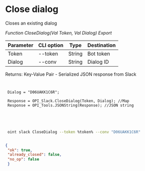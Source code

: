 ﻿---
sidebar_position: 2
---

# Close dialog
 Closes an existing dialog


*Function CloseDialog(Val Token, Val Dialog) Export*

 | Parameter | CLI option | Type | Destination |
 |-|-|-|-|
 | Token | --token | String | Bot token |
 | Dialog | --conv | String | Dialog ID |

 
 Returns: Key-Value Pair - Serialized JSON response from Slack

```bsl title="Code example"
	
 
 Dialog = "D06UAKK1C6R";
 
 Response = OPI_Slack.CloseDialog(Token, Dialog); //Map
 Response = OPI_Tools.JSONString(Response); //JSON string
 

	
```

```sh title="CLI command example"
 
 oint slack CloseDialog --token %token% --conv "D06UAKK1C6R"

```


```json title="Result"

{
 "ok": true,
 "already_closed": false,
 "no_op": false
 }

```
